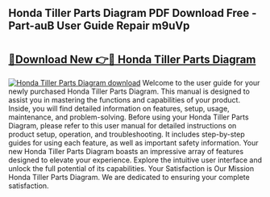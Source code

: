 ## Honda Tiller Parts Diagram PDF Download Free - Part-auB User Guide Repair m9uVp

# <h2><a href="http://dfuehyr.blite.top/?on=Honda+Tiller+Parts+Diagram">🔗Download New 👉🔴 Honda Tiller Parts Diagram</a></h2>

[![Honda Tiller Parts Diagram download](https://i.imgur.com/lujVjoI.png)](http://dfuehyr.blite.top/?on=Honda+Tiller+Parts+Diagram)
Welcome to the user guide for your newly purchased Honda Tiller Parts Diagram. This manual is designed to assist you in mastering the functions and capabilities of your product. Inside, you will find detailed information on features, setup, usage, maintenance, and problem-solving. Before using your Honda Tiller Parts Diagram, please refer to this user manual for detailed instructions on product setup, operation, and troubleshooting. It includes step-by-step guides for using each feature, as well as important safety information. Your new Honda Tiller Parts Diagram boasts an impressive array of features designed to elevate your experience. Explore the intuitive user interface and unlock the full potential of its capabilities. Your Satisfaction is Our Mission Honda Tiller Parts Diagram. We are dedicated to ensuring your complete satisfaction.
